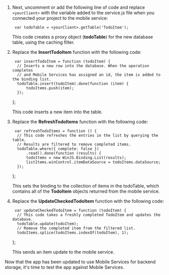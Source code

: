 

1. Next, uncomment or add the following line of code and replace `<yourClient>` with the variable added to the service.js file when you connected your project to the mobile service:

        var todoTable = <yourClient>.getTable('TodoItem');

    This code creates a proxy object (**todoTable**) for the new database table, using the caching filter. 
2. Replace the **InsertTodoItem** function with the following code:

        var insertTodoItem = function (todoItem) {
         // Inserts a new row into the database. When the operation completes
         // and Mobile Services has assigned an id, the item is added to the binding list.
         todoTable.insert(todoItem).done(function (item) {
             todoItems.push(item);
         });
     };

    This code inserts a new item into the table.

3. Replace the **RefreshTodoItems** function with the following code:

        var refreshTodoItems = function () {
         // This code refreshes the entries in the list by querying the table.
         // Results are filtered to remove completed items.
         todoTable.where({ complete: false })
             .read().done(function (results) {
             todoItems = new WinJS.Binding.List(results);
             listItems.winControl.itemDataSource = todoItems.dataSource;
         });
     };

    This sets the binding to the collection of items in the todoTable, which contains all of the **TodoItem** objects returned from the mobile service. 
4. Replace the **UpdateCheckedTodoItem** function with the following code:

        var updateCheckedTodoItem = function (todoItem) {
         // This code takes a freshly completed TodoItem and updates the database. 
         todoTable.update(todoItem);
         // Remove the completed item from the filtered list.
         todoItems.splice(todoItems.indexOf(todoItem), 1);
     };

    This sends an item update to the mobile service.


Now that the app has been updated to use Mobile Services for backend storage, it's time to test the app against Mobile Services.

